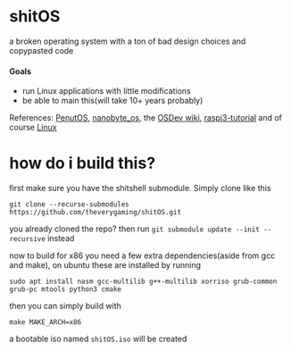 # shitOS
a broken operating system with a ton of bad design choices and copypasted code

#### Goals
- run Linux applications with little modifications
- be able to main this(will take 10+ years probably)

References: [PenutOS](https://github.com/AlexandreRouma/PenutOS/), [nanobyte_os](https://github.com/chibicitiberiu/nanobyte_os), the [OSDev wiki](https://wiki.osdev.org), [raspi3-tutorial](https://github.com/bztsrc/raspi3-tutorial) and of course [Linux](https://github.com/torvalds/linux)

# how do i build this?

first make sure you have the shitshell submodule. Simply clone like this
```
git clone --recurse-submodules https://github.com/theverygaming/shitOS.git
```

you already cloned the repo? then run ``git submodule update --init --recursive`` instead

now to build for x86 you need a few extra dependencies(aside from gcc and make), on ubuntu these are installed by running
```
sudo apt install nasm gcc-multilib g++-multilib xorriso grub-common grub-pc mtools python3 cmake
```

then you can simply build with
```
make MAKE_ARCH=x86
```

a bootable iso named ``shitOS.iso`` will be created
